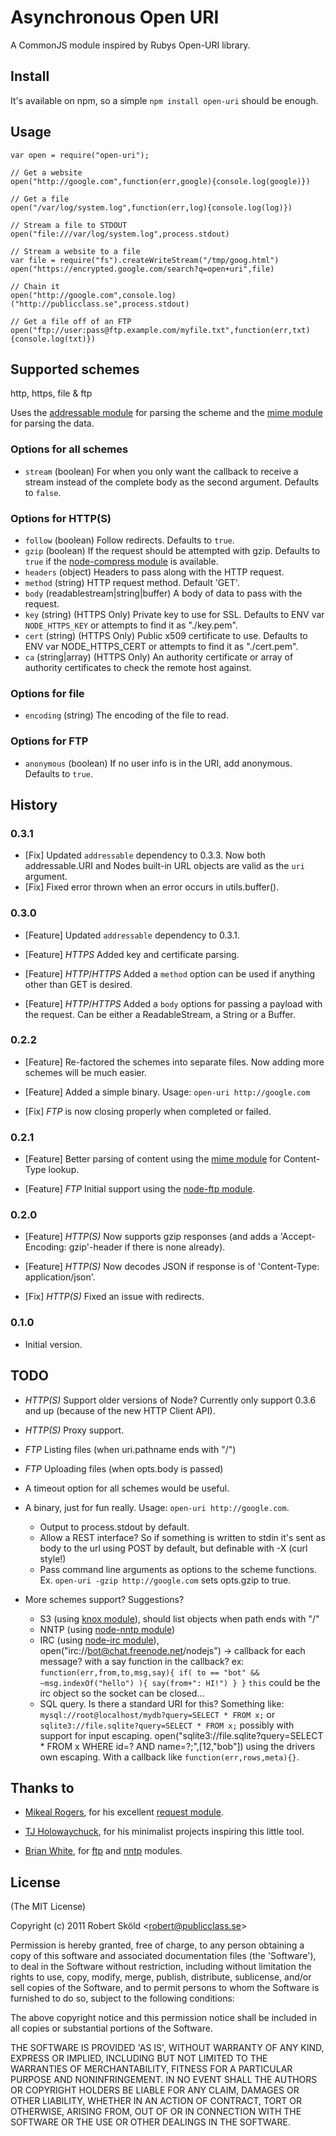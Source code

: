 # Asynchronous Open URI

  A CommonJS module inspired by Rubys Open-URI library.


## Install

  It's available on npm, so a simple `npm install open-uri` should be enough.


## Usage

	var open = require("open-uri");

	// Get a website
	open("http://google.com",function(err,google){console.log(google)})

	// Get a file
	open("/var/log/system.log",function(err,log){console.log(log)})

	// Stream a file to STDOUT
	open("file:///var/log/system.log",process.stdout)

	// Stream a website to a file
	var file = require("fs").createWriteStream("/tmp/goog.html")
	open("https://encrypted.google.com/search?q=open+uri",file)

	// Chain it 
	open("http://google.com",console.log)("http://publicclass.se",process.stdout)

	// Get a file off of an FTP
	open("ftp://user:pass@ftp.example.com/myfile.txt",function(err,txt){console.log(txt)})


## Supported schemes

  http, https, file & ftp

Uses the [addressable module](https://github.com/publicclass/addressable) for parsing the scheme and the [mime module](https://github.com/bentomas/node-mime) for parsing the data.


### Options for all schemes

* `stream`    (boolean) For when you only want the callback to receive a stream instead of the complete body as the second argument. Defaults to `false`.


### Options for HTTP(S)

* `follow`    (boolean)   Follow redirects. Defaults to `true`.
* `gzip`      (boolean)   If the request should be attempted with gzip. Defaults to `true` if the [node-compress module](https://github.com/waveto/node-compress) is available.
* `headers`   (object)    Headers to pass along with the HTTP request.
* `method`    (string)    HTTP request method. Default 'GET'.
* `body`      (readablestream|string|buffer) A body of data to pass with the request.
* `key`       (string)    (HTTPS Only) Private key to use for SSL. Defaults to ENV var `NODE_HTTPS_KEY` or attempts to find it as "./key.pem".
* `cert`      (string)    (HTTPS Only) Public x509 certificate to use. Defaults to ENV var NODE_HTTPS_CERT or attempts to find it as "./cert.pem".
* `ca`        (string|array) (HTTPS Only) An authority certificate or array of authority certificates to check the remote host against.

### Options for file

* `encoding`  (string) The encoding of the file to read.


### Options for FTP

* `anonymous` (boolean) If no user info is in the URI, add anonymous. Defaults to `true`.



## History

### 0.3.1

* [Fix] Updated `addressable` dependency to 0.3.3. Now both addressable.URI and Nodes built-in URL objects are valid as the `uri` argument.
* [Fix] Fixed error thrown when an error occurs in utils.buffer().

### 0.3.0

* [Feature] Updated `addressable` dependency to 0.3.1.

* [Feature] _HTTPS_ Added key and certificate parsing.

* [Feature] _HTTP_/_HTTPS_ Added a `method` option can be used if anything other than GET is desired.

* [Feature] _HTTP_/_HTTPS_ Added a `body` options for passing a payload with the request. Can be either a ReadableStream, a String or a Buffer.

### 0.2.2

* [Feature] Re-factored the schemes into separate files. Now adding more schemes will be much easier.

* [Feature] Added a simple binary. Usage: `open-uri http://google.com`

* [Fix] _FTP_ is now closing properly when completed or failed.

### 0.2.1

* [Feature] Better parsing of content using the [mime module](https://github.com/bentomas/node-mime) for Content-Type lookup.

* [Feature] _FTP_ Initial support using the [node-ftp module](https://github.com/mscdex/node-ftp).


### 0.2.0

* [Feature] _HTTP(S)_ Now supports gzip responses (and adds a 'Accept-Encoding: gzip'-header if there is none already).

* [Feature] _HTTP(S)_ Now decodes JSON if response is of 'Content-Type: application/json'.

* [Fix] _HTTP(S)_ Fixed an issue with redirects.


### 0.1.0

* Initial version.


## TODO

*  _HTTP(S)_ Support older versions of Node? Currently only support 0.3.6 and up (because of the new HTTP Client API).

*  _HTTP(S)_ Proxy support.

*  _FTP_ Listing files (when uri.pathname ends with "/")

*  _FTP_ Uploading files (when opts.body is passed)

* A timeout option for all schemes would be useful.

* A binary, just for fun really. Usage: `open-uri http://google.com`. 
  - Output to process.stdout by default. 
  - Allow a REST interface? So if something is written to stdin it's sent as body to the url using POST by default, but definable with -X (curl style!)
  - Pass command line arguments as options to the scheme functions. Ex. `open-uri -gzip http://google.com` sets opts.gzip to true.

* More schemes support? Suggestions?  
  - S3 (using [knox module](https://github.com/LearnBoost/knox)), should list objects when path ends with "/"
  - NNTP (using [node-nntp module](https://github.com/mscdex/node-nntp))
  - IRC (using [node-irc module](https://github.com/martynsmith/node-irc)), open("irc://bot@chat.freenode.net/nodejs") -> callback for each message? with a say function in the callback? ex: `function(err,from,to,msg,say){ if( to == "bot" && ~msg.indexOf("hello") ){ say(from+": HI!") } }` `this` could be the irc object so the socket can be closed...
  - SQL query. Is there a standard URI for this? Something like: `mysql://root@localhost/mydb?query=SELECT * FROM x;` or `sqlite3://file.sqlite?query=SELECT * FROM x;` possibly with support for input escaping. open("sqlite3://file.sqlite?query=SELECT * FROM x WHERE id=? AND name=?;",[12,"bob"]) using the drivers own escaping. With a callback like `function(err,rows,meta){}`.

## Thanks to

* [Mikeal Rogers](https://github.com/mikeal), for his excellent [request module](https://github.com/mikeal/request/).

* [TJ Holowaychuck](https://github.com/visionmedia), for his minimalist projects inspiring this little tool.

* [Brian White](https://github.com/mscdex), for [ftp](https://github.com/mscdex/node-ftp) and [nntp](https://github.com/mscdex/node-nntp) modules.


## License 

(The MIT License)

Copyright (c) 2011 Robert Sk&ouml;ld &lt;robert@publicclass.se&gt;

Permission is hereby granted, free of charge, to any person obtaining
a copy of this software and associated documentation files (the
'Software'), to deal in the Software without restriction, including
without limitation the rights to use, copy, modify, merge, publish,
distribute, sublicense, and/or sell copies of the Software, and to
permit persons to whom the Software is furnished to do so, subject to
the following conditions:

The above copyright notice and this permission notice shall be
included in all copies or substantial portions of the Software.

THE SOFTWARE IS PROVIDED 'AS IS', WITHOUT WARRANTY OF ANY KIND,
EXPRESS OR IMPLIED, INCLUDING BUT NOT LIMITED TO THE WARRANTIES OF
MERCHANTABILITY, FITNESS FOR A PARTICULAR PURPOSE AND NONINFRINGEMENT.
IN NO EVENT SHALL THE AUTHORS OR COPYRIGHT HOLDERS BE LIABLE FOR ANY
CLAIM, DAMAGES OR OTHER LIABILITY, WHETHER IN AN ACTION OF CONTRACT,
TORT OR OTHERWISE, ARISING FROM, OUT OF OR IN CONNECTION WITH THE
SOFTWARE OR THE USE OR OTHER DEALINGS IN THE SOFTWARE.